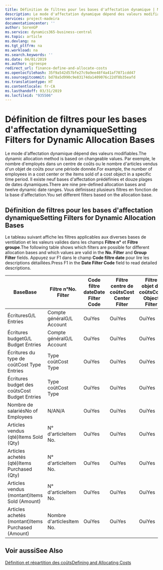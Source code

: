 ```yaml
---
title: Définition de filtres pour les bases d'affectation dynamique | Microsoft Docs
description: Le mode d'affectation dynamique dépend des valeurs modifiables. Par exemple, le nombre d'employés dans un centre de coûts ou le nombre d'articles vendus d'un objet de coûts pour une période donnée. Il existe neuf bases d'affectation prédéfinies et douze plages de dates dynamiques. Vous définissez plusieurs filtres en fonction de la base d'affectation.
services: project-madeira
documentationcenter: ''
author: SorenGP
ms.service: dynamics365-business-central
ms.topic: article
ms.devlang: na
ms.tgt_pltfrm: na
ms.workload: na
ms.search.keywords: ''
ms.date: 04/01/2019
ms.author: sgroespe
redirect_url: finance-define-and-allocate-costs
ms.openlocfilehash: 35f9a542d57bfe27c9a9ee48f4a41af7071cdd47
ms.sourcegitcommit: bd78a5d990c9e83174da1409076c22df8b35eafd
ms.translationtype: HT
ms.contentlocale: fr-CA
ms.lasthandoff: 03/31/2019
ms.locfileid: "935506"
---
```

# <a name="setting-filters-for-dynamic-allocation-bases"></a><span data-ttu-id="5f1ee-106">Définition de filtres pour les bases d'affectation dynamique</span><span class="sxs-lookup"><span data-stu-id="5f1ee-106">Setting Filters for Dynamic Allocation Bases</span></span>
<span data-ttu-id="5f1ee-107">Le mode d'affectation dynamique dépend des valeurs modifiables.</span><span class="sxs-lookup"><span data-stu-id="5f1ee-107">The dynamic allocation method is based on changeable values.</span></span> <span data-ttu-id="5f1ee-108">Par exemple, le nombre d'employés dans un centre de coûts ou le nombre d'articles vendus d'un objet de coûts pour une période donnée.</span><span class="sxs-lookup"><span data-stu-id="5f1ee-108">For example, the number of employees in a cost center or the items sold of a cost object in a specific time period.</span></span> <span data-ttu-id="5f1ee-109">Il existe neuf bases d'affectation prédéfinies et douze plages de dates dynamiques.</span><span class="sxs-lookup"><span data-stu-id="5f1ee-109">There are nine pre-defined allocation bases and twelve dynamic date ranges.</span></span> <span data-ttu-id="5f1ee-110">Vous définissez plusieurs filtres en fonction de la base d'affectation.</span><span class="sxs-lookup"><span data-stu-id="5f1ee-110">You set different filters based on the allocation base.</span></span>  

## <a name="setting-filters-for-dynamic-allocation-bases"></a><span data-ttu-id="5f1ee-111">Définition de filtres pour les bases d'affectation dynamique</span><span class="sxs-lookup"><span data-stu-id="5f1ee-111">Setting Filters for Dynamic Allocation Bases</span></span>  
 <span data-ttu-id="5f1ee-112">Le tableau suivant affiche les filtres applicables aux diverses bases de ventilation et les valeurs valides dans les champs **Filtre n°** et **Filtre groupe**.</span><span class="sxs-lookup"><span data-stu-id="5f1ee-112">The following table shows which filters are possible for different allocation bases and which values are valid in the **No. Filter** and **Group Filter** fields.</span></span> <span data-ttu-id="5f1ee-113">Appuyez sur F1 dans le champ **Code filtre date** pour lire les descriptions détaillées.</span><span class="sxs-lookup"><span data-stu-id="5f1ee-113">Press F1 in the **Date Filter Code** field to read detailed descriptions.</span></span>  

|<span data-ttu-id="5f1ee-114">**Base**</span><span class="sxs-lookup"><span data-stu-id="5f1ee-114">**Base**</span></span>|<span data-ttu-id="5f1ee-115">**Filtre n°**</span><span class="sxs-lookup"><span data-stu-id="5f1ee-115">**No. Filter**</span></span>|<span data-ttu-id="5f1ee-116">**Code filtre date**</span><span class="sxs-lookup"><span data-stu-id="5f1ee-116">**Date Filter Code**</span></span>|<span data-ttu-id="5f1ee-117">**Filtre centre de coûts**</span><span class="sxs-lookup"><span data-stu-id="5f1ee-117">**Cost Center Filter**</span></span>|<span data-ttu-id="5f1ee-118">**Filtre objet de coûts**</span><span class="sxs-lookup"><span data-stu-id="5f1ee-118">**Cost Object Filter**</span></span>|<span data-ttu-id="5f1ee-119">**Filtre groupe**</span><span class="sxs-lookup"><span data-stu-id="5f1ee-119">**Group Filter**</span></span>|  
|--------------|----------------------------------------|----------------------------------------------|------------------------------------------------|------------------------------------------------|------------------------------------------|  
|<span data-ttu-id="5f1ee-120">Écritures</span><span class="sxs-lookup"><span data-stu-id="5f1ee-120">G/L Entries</span></span>|<span data-ttu-id="5f1ee-121">Compte général</span><span class="sxs-lookup"><span data-stu-id="5f1ee-121">G/L Account</span></span>|<span data-ttu-id="5f1ee-122">Oui</span><span class="sxs-lookup"><span data-stu-id="5f1ee-122">Yes</span></span>|<span data-ttu-id="5f1ee-123">Oui</span><span class="sxs-lookup"><span data-stu-id="5f1ee-123">Yes</span></span>|<span data-ttu-id="5f1ee-124">Oui</span><span class="sxs-lookup"><span data-stu-id="5f1ee-124">Yes</span></span>|<span data-ttu-id="5f1ee-125">N/A</span><span class="sxs-lookup"><span data-stu-id="5f1ee-125">N/A</span></span>|  
|<span data-ttu-id="5f1ee-126">Écritures budget</span><span class="sxs-lookup"><span data-stu-id="5f1ee-126">G/L Budget Entries</span></span>|<span data-ttu-id="5f1ee-127">Compte général</span><span class="sxs-lookup"><span data-stu-id="5f1ee-127">G/L Account</span></span>|<span data-ttu-id="5f1ee-128">Oui</span><span class="sxs-lookup"><span data-stu-id="5f1ee-128">Yes</span></span>|<span data-ttu-id="5f1ee-129">Oui</span><span class="sxs-lookup"><span data-stu-id="5f1ee-129">Yes</span></span>|<span data-ttu-id="5f1ee-130">Oui</span><span class="sxs-lookup"><span data-stu-id="5f1ee-130">Yes</span></span>|<span data-ttu-id="5f1ee-131">Nom de budget du grand livre</span><span class="sxs-lookup"><span data-stu-id="5f1ee-131">G/L Budget Name</span></span>|  
|<span data-ttu-id="5f1ee-132">Écritures du type de coût</span><span class="sxs-lookup"><span data-stu-id="5f1ee-132">Cost Type Entries</span></span>|<span data-ttu-id="5f1ee-133">Type coût</span><span class="sxs-lookup"><span data-stu-id="5f1ee-133">Cost Type</span></span>|<span data-ttu-id="5f1ee-134">Oui</span><span class="sxs-lookup"><span data-stu-id="5f1ee-134">Yes</span></span>|<span data-ttu-id="5f1ee-135">Oui</span><span class="sxs-lookup"><span data-stu-id="5f1ee-135">Yes</span></span>|<span data-ttu-id="5f1ee-136">Oui</span><span class="sxs-lookup"><span data-stu-id="5f1ee-136">Yes</span></span>|<span data-ttu-id="5f1ee-137">N/A</span><span class="sxs-lookup"><span data-stu-id="5f1ee-137">N/A</span></span>|  
|<span data-ttu-id="5f1ee-138">Écritures budget des coûts</span><span class="sxs-lookup"><span data-stu-id="5f1ee-138">Cost Budget Entries</span></span>|<span data-ttu-id="5f1ee-139">Type coût</span><span class="sxs-lookup"><span data-stu-id="5f1ee-139">Cost Type</span></span>|<span data-ttu-id="5f1ee-140">Oui</span><span class="sxs-lookup"><span data-stu-id="5f1ee-140">Yes</span></span>|<span data-ttu-id="5f1ee-141">Oui</span><span class="sxs-lookup"><span data-stu-id="5f1ee-141">Yes</span></span>|<span data-ttu-id="5f1ee-142">Oui</span><span class="sxs-lookup"><span data-stu-id="5f1ee-142">Yes</span></span>|<span data-ttu-id="5f1ee-143">Nom du budget</span><span class="sxs-lookup"><span data-stu-id="5f1ee-143">Budget Name</span></span>|  
|<span data-ttu-id="5f1ee-144">Nombre de salariés</span><span class="sxs-lookup"><span data-stu-id="5f1ee-144">No of Employees</span></span>|<span data-ttu-id="5f1ee-145">N/A</span><span class="sxs-lookup"><span data-stu-id="5f1ee-145">N/A</span></span>|<span data-ttu-id="5f1ee-146">Oui</span><span class="sxs-lookup"><span data-stu-id="5f1ee-146">Yes</span></span>|<span data-ttu-id="5f1ee-147">Oui</span><span class="sxs-lookup"><span data-stu-id="5f1ee-147">Yes</span></span>|<span data-ttu-id="5f1ee-148">Oui</span><span class="sxs-lookup"><span data-stu-id="5f1ee-148">Yes</span></span>|<span data-ttu-id="5f1ee-149">N/A</span><span class="sxs-lookup"><span data-stu-id="5f1ee-149">N/A</span></span>|  
|<span data-ttu-id="5f1ee-150">Articles vendus (qté)</span><span class="sxs-lookup"><span data-stu-id="5f1ee-150">Items Sold (Qty)</span></span>|<span data-ttu-id="5f1ee-151">N° d'article</span><span class="sxs-lookup"><span data-stu-id="5f1ee-151">Item No.</span></span>|<span data-ttu-id="5f1ee-152">Oui</span><span class="sxs-lookup"><span data-stu-id="5f1ee-152">Yes</span></span>|<span data-ttu-id="5f1ee-153">Oui</span><span class="sxs-lookup"><span data-stu-id="5f1ee-153">Yes</span></span>|<span data-ttu-id="5f1ee-154">Oui</span><span class="sxs-lookup"><span data-stu-id="5f1ee-154">Yes</span></span>|<span data-ttu-id="5f1ee-155">Groupe de report inventaire</span><span class="sxs-lookup"><span data-stu-id="5f1ee-155">Inventory Posting Group</span></span>|  
|<span data-ttu-id="5f1ee-156">Articles achetés (qté)</span><span class="sxs-lookup"><span data-stu-id="5f1ee-156">Items Purchased (Qty)</span></span>|<span data-ttu-id="5f1ee-157">N° d'article</span><span class="sxs-lookup"><span data-stu-id="5f1ee-157">Item No.</span></span>|<span data-ttu-id="5f1ee-158">Oui</span><span class="sxs-lookup"><span data-stu-id="5f1ee-158">Yes</span></span>|<span data-ttu-id="5f1ee-159">Oui</span><span class="sxs-lookup"><span data-stu-id="5f1ee-159">Yes</span></span>|<span data-ttu-id="5f1ee-160">Oui</span><span class="sxs-lookup"><span data-stu-id="5f1ee-160">Yes</span></span>|<span data-ttu-id="5f1ee-161">Groupe de report inventaire</span><span class="sxs-lookup"><span data-stu-id="5f1ee-161">Inventory Posting Group</span></span>|  
|<span data-ttu-id="5f1ee-162">Articles vendus (montant)</span><span class="sxs-lookup"><span data-stu-id="5f1ee-162">Items Sold (Amount)</span></span>|<span data-ttu-id="5f1ee-163">N° d'article</span><span class="sxs-lookup"><span data-stu-id="5f1ee-163">Item No.</span></span>|<span data-ttu-id="5f1ee-164">Oui</span><span class="sxs-lookup"><span data-stu-id="5f1ee-164">Yes</span></span>|<span data-ttu-id="5f1ee-165">Oui</span><span class="sxs-lookup"><span data-stu-id="5f1ee-165">Yes</span></span>|<span data-ttu-id="5f1ee-166">Oui</span><span class="sxs-lookup"><span data-stu-id="5f1ee-166">Yes</span></span>|<span data-ttu-id="5f1ee-167">Groupe de report inventaire</span><span class="sxs-lookup"><span data-stu-id="5f1ee-167">Inventory Posting Group</span></span>|  
|<span data-ttu-id="5f1ee-168">Articles achetés (montant)</span><span class="sxs-lookup"><span data-stu-id="5f1ee-168">Items Purchased (Amount)</span></span>|<span data-ttu-id="5f1ee-169">Nombre d'articles</span><span class="sxs-lookup"><span data-stu-id="5f1ee-169">Item No.</span></span>|<span data-ttu-id="5f1ee-170">Oui</span><span class="sxs-lookup"><span data-stu-id="5f1ee-170">Yes</span></span>|<span data-ttu-id="5f1ee-171">Oui</span><span class="sxs-lookup"><span data-stu-id="5f1ee-171">Yes</span></span>|<span data-ttu-id="5f1ee-172">Oui</span><span class="sxs-lookup"><span data-stu-id="5f1ee-172">Yes</span></span>|<span data-ttu-id="5f1ee-173">Groupe de report inventaire</span><span class="sxs-lookup"><span data-stu-id="5f1ee-173">Inventory Posting Group</span></span>|  

## <a name="see-also"></a><span data-ttu-id="5f1ee-174">Voir aussi</span><span class="sxs-lookup"><span data-stu-id="5f1ee-174">See Also</span></span>  
[<span data-ttu-id="5f1ee-175">Définition et répartition des coûts</span><span class="sxs-lookup"><span data-stu-id="5f1ee-175">Defining and Allocating Costs</span></span>](finance-define-and-allocate-costs.md)
